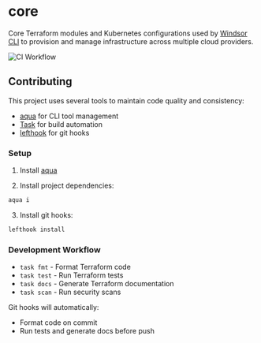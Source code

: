 # core
Core Terraform modules and Kubernetes configurations used by [Windsor CLI](https://github.com/windsorcli/cli) to provision and manage infrastructure across multiple cloud providers.

![CI Workflow](https://github.com/your-repo/core/actions/workflows/ci.yaml/badge.svg)

## Contributing

This project uses several tools to maintain code quality and consistency:

- [aqua](https://aquaproj.github.io/) for CLI tool management
- [Task](https://taskfile.dev/) for build automation
- [lefthook](https://github.com/evilmartians/lefthook) for git hooks

### Setup

1. Install [aqua](https://aquaproj.github.io/docs/overview/getting-started)

2. Install project dependencies:
```bash
aqua i
```

3. Install git hooks:
```bash
lefthook install
```

### Development Workflow

- `task fmt` - Format Terraform code
- `task test` - Run Terraform tests
- `task docs` - Generate Terraform documentation
- `task scan` - Run security scans

Git hooks will automatically:
- Format code on commit
- Run tests and generate docs before push
